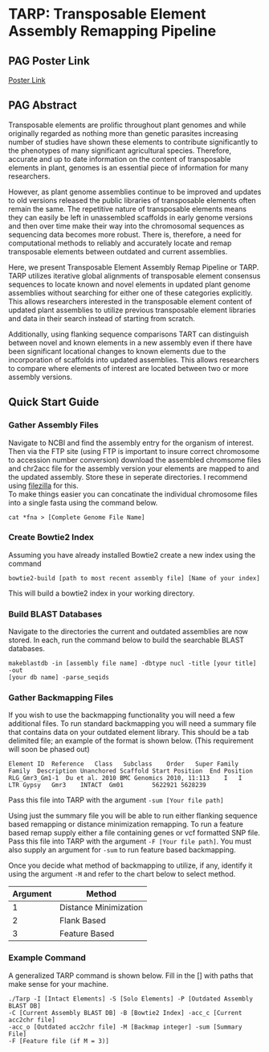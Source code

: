 # TARP: Transposable Element Assembly Remapping Pipeline

## PAG Poster Link
[Poster Link](https://drive.google.com/open?id=1H8wGdqWAdffG0Yw6Ii8iBKpZ3ta6S2VX)

## PAG Abstract

Transposable elements are prolific throughout plant genomes and while originally regarded as nothing more than genetic parasites increasing number of studies have shown these elements to contribute significantly to the phenotypes of many significant agricultural species. Therefore, accurate and up to date information on the content of transposable elements in plant, genomes is an essential piece of information for many researchers.  


However, as plant genome assemblies continue to be improved and updates to old versions released the public libraries of transposable elements often remain the same. The repetitive nature of transposable elements means they can easily be left in unassembled scaffolds in early genome versions and then over time make their way into the chromosomal sequences as sequencing data becomes more robust. There is, therefore, a need for computational methods to reliably and accurately locate and remap transposable elements between outdated and current assemblies.  


Here, we present Transposable Element Assembly Remap Pipeline or TARP. TARP utilizes iterative global alignments of transposable element consensus sequences to locate known and novel elements in updated plant genome assemblies without searching for either one of these categories explicitly. This allows researchers interested in the transposable element content of updated plant assemblies to utilize previous transposable element libraries and data in their search instead of starting from scratch.


Additionally, using flanking sequence comparisons TART can distinguish between novel and known elements in a new assembly even if there have been significant locational changes to known elements due to the incorporation of scaffolds into updated assemblies. This allows researchers to compare where elements of interest are located between two or more assembly versions.

## Quick Start Guide

### Gather Assembly Files
Navigate to NCBI and find the assembly entry for the organism of interest. Then
via the FTP site (using FTP is important to insure correct chromosome to accession
number conversion) download the assembled chromsome files and chr2acc file for
the assembly version your elements are mapped to and the updated assembly. Store
these in seperate directories. I recommend using [filezilla](https://filezilla-project.org/) for this.  
To make things easier you can concatinate the individual chromosome files into
a single fasta using the command below.
```
cat *fna > [Complete Genome File Name]
```

### Create Bowtie2 Index
Assuming you have already installed Bowtie2 create a new index using the command
```
bowtie2-build [path to most recent assembly file] [Name of your index]
```
This will build a bowtie2 index in your working directory.

### Build BLAST Databases
Navigate to the directories the current and outdated assemblies are now stored.
In each, run the command below to build the searchable BLAST databases.
```
makeblastdb -in [assembly file name] -dbtype nucl -title [your title] -out
[your db name] -parse_seqids
```

### Gather Backmapping Files
If you wish to use the backmapping functionality you will need a few additional
files. To run standard backmapping you will need a summary file that contains
data on your outdated element library. This should be a tab delimited file; an
example of the format is shown below.
(This requirement will soon be phased out)
```
Element ID	Reference	Class	Subclass	Order	Super Family	Family	Description	Unanchored Scaffold	Start Position	End Position
RLG_Gmr3_Gm1-1	Du et al. 2010 BMC Genomics 2010, 11:113	I	I	LTR	Gypsy	Gmr3	INTACT	Gm01		5622921	5628239
```
Pass this file into TARP with the argument
`-sum [Your file path]`  

Using just the summary file you will be able to run either flanking sequence
based remapping or distance minimization remapping. To run a feature based remap
supply either a file containing genes or vcf formatted SNP file.
Pass this file into TARP with the argument `-F [Your file path]`.
You must also supply an argument for `-sum` to run feature based backmapping.  

Once you decide what method of backmapping to utilize, if any, identify it using
the argument `-M` and refer to the chart below to select method.

| Argument | Method                |
|-----------|-----------------------|
| 1         | Distance Minimization |
| 2         | Flank Based           |
| 3         | Feature Based         |

### Example Command

A generalized TARP command is shown below. Fill in the [] with paths that make
sense for your machine.
```
./Tarp -I [Intact Elements] -S [Solo Elements] -P [Outdated Assembly BLAST DB] 
-C [Current Assembly BLAST DB] -B [Bowtie2 Index] -acc_c [Current acc2chr file]
-acc_o [Outdated acc2chr file] -M [Backmap integer] -sum [Summary File] 
-F [Feature file (if M = 3)]
```
